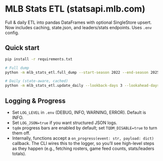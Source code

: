 # MLB Stats ETL (statsapi.mlb.com)

Full & daily ETL into pandas DataFrames with optional SingleStore upsert.
Now includes caching, state.json, and leaders/stats endpoints. Uses `.env` config.

## Quick start
```bash
pip install -r requirements.txt

# Full dump
python -m mlb_stats_etl.full_dump --start-season 2022 --end-season 2025 --include-standings --write-db

# Daily (state-aware, cached)
python -m mlb_stats_etl.update_daily --lookback-days 3 --lookahead-days 1 --write-db
```


## Logging & Progress

- Set `LOG_LEVEL` in `.env` (DEBUG, INFO, WARNING, ERROR). Default is INFO.
- Set `LOG_JSON=true` if you want structured JSON logs.
- `tqdm` progress bars are enabled by default; set `TQDM_DISABLE=true` to turn them off.
- Internally, functions accept a `on_progress(event: str, payload: dict)` callback. The CLI wires this to the logger, so you’ll see high-level steps as they happen (e.g., fetching rosters, game feed counts, stats/leaders totals).
